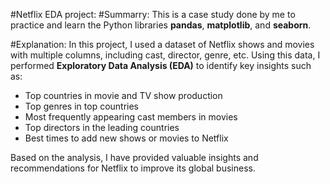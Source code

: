 #Netflix EDA project:
#Summarry:
This is a case study done by me to practice and learn the Python libraries **pandas**, **matplotlib**, and **seaborn**.

#Explanation:
In this project, I used a dataset of Netflix shows and movies with multiple columns, including cast, director, genre, etc. Using this data, I performed **Exploratory Data Analysis (EDA)** to identify key insights such as:

- Top countries in movie and TV show production
- Top genres in top countries
- Most frequently appearing cast members in movies
- Top directors in the leading countries
- Best times to add new shows or movies to Netflix

Based on the analysis, I have provided valuable insights and recommendations for Netflix to improve its global business.

